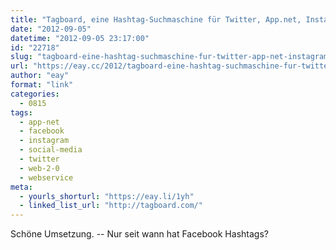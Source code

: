 ```yaml
---
title: "Tagboard, eine Hashtag-Suchmaschine für Twitter, App.net, Instagram und Facebook"
date: "2012-09-05"
datetime: "2012-09-05 23:17:00"
id: "22718"
slug: "tagboard-eine-hashtag-suchmaschine-fur-twitter-app-net-instagram-und-facebook"
url: "https://eay.cc/2012/tagboard-eine-hashtag-suchmaschine-fur-twitter-app-net-instagram-und-facebook/"
author: "eay"
format: "link"
categories:
  - 0815
tags:
  - app-net
  - facebook
  - instagram
  - social-media
  - twitter
  - web-2-0
  - webservice
meta:
  - yourls_shorturl: "https://eay.li/1yh"
  - linked_list_url: "http://tagboard.com/"
---
```


Schöne Umsetzung. -- Nur seit wann hat Facebook Hashtags?
